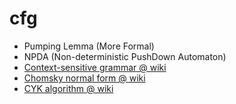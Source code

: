 # cfg

- Pumping Lemma (More Formal)
- NPDA (Non-deterministic PushDown Automaton)
- [Context-sensitive grammar @ wiki](https://en.wikipedia.org/wiki/Context-sensitive_grammar)
- [Chomsky normal form @ wiki](https://en.wikipedia.org/wiki/Chomsky_normal_form)
- [CYK algorithm @ wiki](https://en.wikipedia.org/wiki/CYK_algorithm)